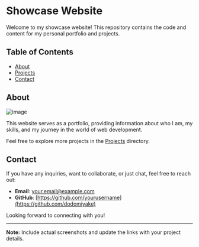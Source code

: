# Showcase Website

Welcome to my showcase website! This repository contains the code and content for my personal portfolio and projects.

## Table of Contents

- [About](#about)
- [Projects](#projects)
- [Contact](#contact)

## About

![image](https://github.com/dodomiyake/showcase-website/assets/70576110/6135d8be-f49a-4b58-84c5-01163627e32e)


This website serves as a portfolio, providing information about who I am, my skills, and my journey in the world of web development.


Feel free to explore more projects in the [Projects](projects) directory.

## Contact

If you have any inquiries, want to collaborate, or just chat, feel free to reach out:

- **Email**: [your.email@example.com](mailto:oluwadamilola.william@gmail.com)
- **GitHub**: [https://github.com/yourusername](https://github.com/dodomiyake)

Looking forward to connecting with you!

---

**Note:** Include actual screenshots and update the links with your project details.
